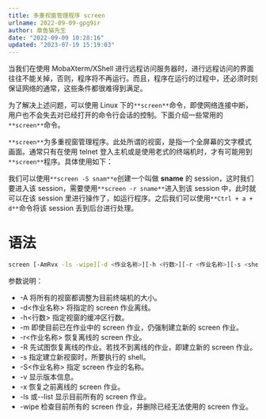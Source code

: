 ```yaml
---
title: 多重视窗管理程序 screen
urlname: 2022-09-09-gpg9ir
author: 章鱼猫先生
date: "2022-09-09 10:28:16"
updated: "2023-07-19 15:19:03"
---
```


当我们在使用 MobaXterm/XShell 进行远程访问服务器时，进行远程访问的界面往往不能关掉，否则，程序将不再运行。而且，程序在运行的过程中，还必须时刻保证网络的通常，这些条件都很难得到满足。

为了解决上述问题，可以使用 Linux 下的`**screen**`命令，即使网络连接中断，用户也不会失去对已经打开的命令行会话的控制。下面介绍一些常用的`**screen**`命令。

`**screen**`为多重视窗管理程序。此处所谓的视窗，是指一个全屏幕的文字模式画面。通常只有在使用 telnet 登入主机或是使用老式的终端机时，才有可能用到`**screen**`程序。具体使用如下：

我们可以使用`**screen -S snam**e`创建一个叫做 **sname** 的 session，这时我们要进入该 session，需要使用`**screen -r sname**`进入到该 session 中，此时就可以在该 session 里进行操作了，如运行程序。之后我们可以使用`**Ctrl + a + d**`命令将该 session 丢到后台进行处理。

# 语法

```bash
screen [-AmRvx -ls -wipe][-d <作业名称>][-h <行数>][-r <作业名称>][-s <shell>][-S <作业名称>]
```

参数说明：

- \-A 将所有的视窗都调整为目前终端机的大小。
- \-d<作业名称> 将指定的 screen 作业离线。
- \-h<行数> 指定视窗的缓冲区行数。
- \-m 即使目前已在作业中的 screen 作业，仍强制建立新的 screen 作业。
- \-r<作业名称> 恢复离线的 screen 作业。
- \-R 先试图恢复离线的作业。若找不到离线的作业，即建立新的 screen 作业。
- \-s<shell> 指定建立新视窗时，所要执行的 shell。
- \-S<作业名称> 指定 screen 作业的名称。
- \-v 显示版本信息。
- \-x 恢复之前离线的 screen 作业。
- \-ls 或--list 显示目前所有的 screen 作业。
- \-wipe 检查目前所有的 screen 作业，并删除已经无法使用的 screen 作业。
